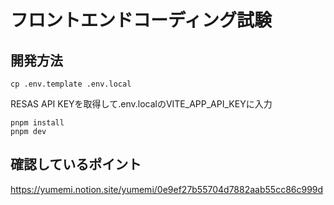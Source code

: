 # フロントエンドコーディング試験

## 開発方法
```
cp .env.template .env.local
```
RESAS API KEYを取得して.env.localのVITE_APP_API_KEYに入力

```
pnpm install
pnpm dev
```

## 確認しているポイント

https://yumemi.notion.site/yumemi/0e9ef27b55704d7882aab55cc86c999d

